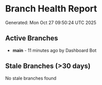 # Branch Health Report
Generated: Mon Oct 27 09:50:24 UTC 2025

## Active Branches
- **main** - 11 minutes ago by Dashboard Bot

## Stale Branches (>30 days)
No stale branches found

